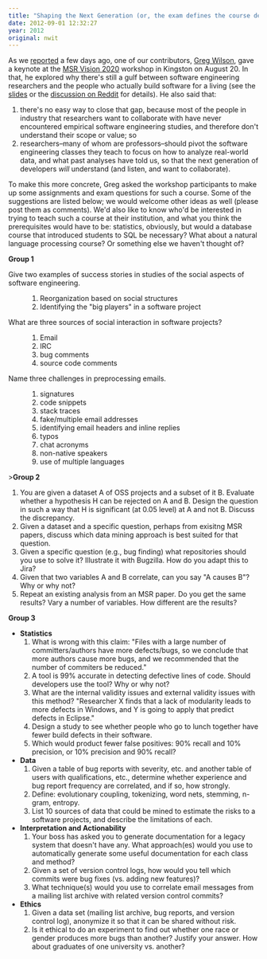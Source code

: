 ```yaml
---
title: "Shaping the Next Generation (or, the exam defines the course defines the discipline)"
date: 2012-09-01 12:32:27
year: 2012
original: nwit
---
```

<p>As we <a href="/?p=407">reported</a> a few days ago, one of our contributors, <a href="https://third-bit.com">Greg Wilson</a>, gave a keynote at the <a href="http://msrcanada.org/msrvision2020/">MSR Vision 2020</a> workshop in Kingston on August 20. In that, he explored why there's still a gulf between software engineering researchers and the people who actually build software for a living (see the <a href="http://www.slideshare.net/gvwilson/two-solitudes">slides</a> or the <a href="http://www.reddit.com/r/programming/comments/yw9ra/greg_wilsons_brilliant_slides_about_the/">discussion on Reddit</a> for details). He also said that:</p>
<ol>
  <li>there's no easy way to close that gap, because most of the people in industry that researchers want to collaborate with have never encountered empirical software engineering studies, and therefore don't understand their scope or value; so</li>
  <li>researchers–many of whom are professors–should pivot the software engineering classes they teach to focus on how to analyze real-world data, and what past analyses have told us, so that the next generation of developers <em>will</em> understand (and listen, and want to collaborate).</li>
</ol>
<p>To make this more concrete, Greg asked the workshop participants to make up some assignments and exam questions for such a course. Some of the suggestions are listed below; we would welcome other ideas as well (please post them as comments). We'd also like to know who'd be interested in trying to teach such a course at their institution, and what you think the prerequisites would have to be: statistics, obviously, but would a database course that introduced students to SQL be necessary? What about a natural language processing course? Or something else we haven't thought of?</p>
<p><strong>Group 1</strong></p>
<dl><dt>Give two examples of success stories in studies of the social aspects of software engineering.</dt><dd>
<ol>
  <li>Reorganization based on social structures</li>
  <li>Identifying the "big players" in a software project</li>
</ol>
</dd><dt>What are three sources of social interaction in software projects?</dt><dd>
<ol>
  <li>Email</li>
  <li>IRC</li>
  <li>bug comments</li>
  <li>source code comments</li>
</ol>
</dd><dt>Name three challenges in preprocessing emails.</dt><dd>
<ol>
  <li>signatures</li>
  <li>code snippets</li>
  <li>stack traces</li>
  <li>fake/multiple email addresses</li>
  <li>identifying email headers and inline replies</li>
  <li>typos</li>
  <li>chat acronyms</li>
  <li>non-native speakers</li>
  <li>use of multiple languages</li>
</ol>
</dd></dl
<p>><strong>Group 2</strong></p>
<ol>
  <li>You are given a dataset A of OSS projects and a subset of it B. Evaluate whether a hypothesis H can be rejected on A and B. Design the question in such a way that H is significant (at 0.05 level) at A and not B. Discuss the discrepancy.</li>
  <li>Given a dataset and a specific question, perhaps from exisitng MSR papers, discuss which data mining approach is best suited for that question.</li>
  <li>Given a specific question (e.g., bug finding) what repositories should you use to solve it? Illustrate it with Bugzilla. How do you adapt this to Jira?</li>
  <li>Given that two variables A and B correlate, can you say "A causes B"? Why or why not?</li>
  <li>Repeat an existing analysis from an MSR paper. Do you get the same results? Vary a number of variables. How different are the results?</li>
</ol>
<p><strong>Group 3</strong></p>
<ul>
  <li><strong>Statistics</strong>
<ol>
  <li>What is wrong with this claim: "Files with a large number of committers/authors have more defects/bugs, so we conclude that more authors cause more bugs, and we recommended that the number of commiters be reduced."</li>
  <li>A tool is 99% accurate in detecting defective lines of code. Should developers use the tool? Why or why not?</li>
  <li>What are the internal validity issues and external validity issues with this method? "Researcher X finds that a lack of modularity leads to more defects in Windows, and Y is going to apply that predict defects in Eclipse."</li>
  <li>Design a study to see whether people who go to lunch together have fewer build defects in their software.</li>
  <li>Which would product fewer false positives: 90% recall and 10% precision, or 10% precision and 90% recall?</li>
</ol>
</li>
  <li><strong>Data</strong>
<ol>
  <li>Given a table of bug reports with severity, etc. and another table of users with qualifications, etc., determine whether experience and bug report frequency are correlated, and if so, how strongly.</li>
  <li>Define: evolutionary coupling, tokenizing, word nets, stemming, n-gram, entropy.</li>
  <li>List 10 sources of data that could be mined to estimate the risks to a software projects, and describe the limitations of each.</li>
</ol>
</li>
  <li><strong>Interpretation and Actionability</strong>
<ol>
  <li>Your boss has asked you to generate documentation for a legacy system that doesn't have any. What approach(es) would you use to automatically generate some useful documentation for each class and method?</li>
  <li>Given a set of version control logs, how would you tell which commits were bug fixes (vs. adding new features)?</li>
  <li>What technique(s) would you use to correlate email messages from a mailing list archive with related version control commits?</li>
</ol>
</li>
  <li><strong>Ethics</strong>
<ol>
  <li>Given a data set (mailing list archive, bug reports, and version control log), anonymize it so that it can be shared without risk.</li>
  <li>Is it ethical to do an experiment to find out whether one race or gender produces more bugs than another? Justify your answer. How about graduates of one university vs. another?</li>
</ol>
</li>
</ul>
